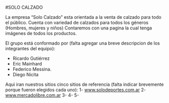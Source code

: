 #SOLO CALZADO

La empresa “Solo Calzado” esta orientada a la venta de calzado para todo el público. Cuenta con variedad de calzados para todos los géneros (Hombres, mujeres y niños)
Contaremos con una pagina la cual tenga imágenes de todos los productos.

El grupo está conformado por (falta agregar una breve descripcion de los integrantes del equipo):
- Ricardo Gutiérrez
- Eric Mainhard
- Federico Messina.
- Diego Nicita

Aqui iran nuestros sitios cinco sitios de referencia (falta indicar brevemente porque fueron elegidos cada uno):
1- www.solodeportes.com.ar
2- www.mercadolibre.com.ar
3-
4-
5-
